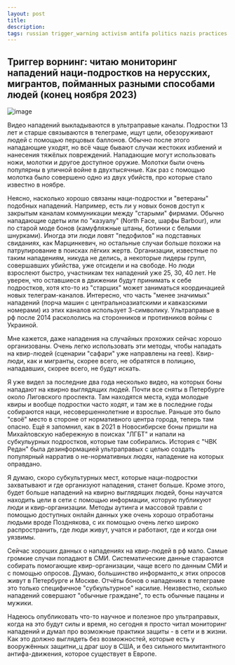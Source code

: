 ```yaml
---
layout: post
title: 
description: 
tags: russian trigger_warning activism antifa politics nazis practices monitoring
---
```

## Триггер ворнинг: читаю мониторинг нападений наци-подростков на нерусских, мигрантов, пойманных разными способами людей (конец ноября 2023)

![image](https://github.com/sansmerde/sansmerde.github.io/assets/156181842/82140b3f-2cf8-488a-9cca-56e492fe2072)


Видео нападений выкладываются в ультраправые каналы. Подростки 13 лет и старше связываются в телеграме, ищут цели, обезоруживают людей с помощью перцовых баллонов. Обычно после этого нападающие уходят, но всё чаще бывают случаи жестоких избиений и нанесения тяжёлых повреждений. Нападающие могут использовать ножи, молотки и другое доступное оружие. Молотки были очень популярны в уличной войне в двухтысячные. Как раз с помощью молотка было совершено одно из двух убийств, про которые стало известно в ноябре. 

Неясно, насколько хорошо связаны наци-подростки и "ветераны" подобных нападений. Например, есть ли у новых бонов доступ к закрытым каналам коммуникации между "старыми" фирмами. Обычно нападающие одеты или по "казуалу" (North Face, шарфы Barbour), или по старой моде бонов (камуфляжные штаны, ботинки с белыми шнурками). Иногда эти люди ловят "педофилов" на подставных свиданиях, как Марцинкевич, но остальные случаи больше похожи на патрулирование в поисках лёгких жертв. Организации, известные по таким нападениям, никуда не делись, а некоторые лидеры групп, совершавших убийства, уже отсидели и на свободе. Но люди взрослеют быстро, участникам тех нападений уже 25, 30, 40 лет. Не уверен, что оставшиеся в движении будут принимать к себе подростков, хотя кто-то из "старших" может заниматься координацией новых телеграм-каналов. Интересно, что часть "менее значимых" нападений (порча машин с центральноазиатскими и кавказскими номерами) из этих каналов использует З-символику. Ультраправые в рф после 2014 раскололись на сторонников и противников войны с Украиной.

Мне кажется, даже нападения на случайных прохожих сейчас хорошо организованы. Очень легко использовать эти методы, чтобы нападать на квир-людей (сценарии "сафари" уже направлены на геев). Квир-люди, как и мигранты, скорее всего, не обратятся в полицию, нападавших, скорее всего, не будут искать.

Я уже видел за последние два года несколько видео, на которых боны нападают на квирно выглядящих людей. Почти все сняты в Петербурге около Лиговского проспекта. Там находятся места, куда молодые квиры и вообще подростки часто ходят, и там же в последние годы собираются наци, несовершеннолетние и взрослые. Раньше это было "своё" место в стороне от нормативного центра города, теперь там опасно. Ещё я запомнил, как в 2021 в Новосибирске боны пришли на Михайловскую набережную в поисках "ЛГБТ" и напали на субкульурных подростков, которые там собирались. История с "ЧВК Редан" была дезинформацией ультраправых с целью создать популярный нарратив о не-нормативных людях, нападение на которых оправдано. 

Я думаю, скоро субкультурных мест, которые наци-подростки захватывают и где организуют нападения, станет больше. Кроме этого, будет больше нападений на квирно выглядящих людей, боны научатся находить цели в сети с помощью информации, которую публикуют люди и квир-организации. Методы аутинга и массовой травли с помощью доступных онлайн данных уже очень хорошо отработаны людьми вроде Позднякова, с их помощью очень легко широко распространить, где люди живут, учатся и работают, где и когда они уязвимы.

Сейчас хороших данных о нападениях на квир-людей в рф мало. Самые громкие случаи попадают в СМИ. Систематические данные стараются собирать помогающие квир-организации, чаще всего по данным СМИ и с помощью опросов. Думаю, большинство информанто_к этих опросов живут в Петербурге и Москве. Отчёты бонов о нападениях в телеграме это только специфичное "субкультурное" насилие. Неизвестно, сколько нападений совершают "обычные граждане", то есть обычные пацаны и мужики.  

Надеюсь опубликовать что-то научное и полезное про ультраправых, когда на это будут силы и время, но сегодня я просто читал мониторинг нападений и думал про возможные практики защиты - в сети и в жизни. Как это должно выглядеть без возможностей, которые есть у вооружённых защитни_ц драг шоу в США, и без сильного милитантного антифа-движения, которое существует в Европе.
